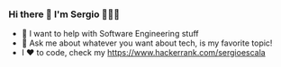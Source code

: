 ### Hi there 👋 I'm Sergio 👨🏻‍💻

<!--
**sergioescala/sergioescala** is a ✨ _special_ ✨ repository because its `README.md` (this file) appears on your GitHub profile.

Here are some ideas to get you started:

- 🔭 I’m currently working on ...
- 🌱 I’m currently learning ...
- 👯 I’m looking to collaborate on ...
- 🤔 I’m looking for help with ...
- 💬 Ask me about ...
- 📫 How to reach me: ...
- 😄 Pronouns: ...
- ⚡ Fun fact: ...
-->
- 🤔 I want to help with Software Engineering stuff
- 💬 Ask me about whatever you want about tech, is my favorite topic!
- I ❤️ to code, check my https://www.hackerrank.com/sergioescala 
